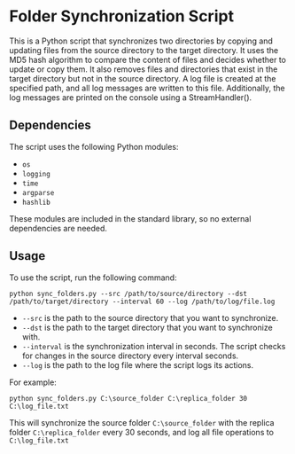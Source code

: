 # Folder Synchronization Script
This is a Python script that synchronizes two directories by copying and updating files from the source directory to the target directory. It uses the MD5 hash algorithm to compare the content of files and decides whether to update or copy them. It also removes files and directories that exist in the target directory but not in the source directory.
 A log file is created at the specified path, and all log messages are written to this file. Additionally, the log messages are printed on the console using a StreamHandler().

## Dependencies
The script uses the following Python modules:
* `os`
* `logging`
* `time`
* `argparse`
* `hashlib`

These modules are included in the standard library, so no external dependencies are needed.

## Usage
To use the script, run the following command:
```
python sync_folders.py --src /path/to/source/directory --dst /path/to/target/directory --interval 60 --log /path/to/log/file.log
```
* `--src` is the path to the source directory that you want to synchronize.
* `--dst` is the path to the target directory that you want to synchronize with.
* `--interval` is the synchronization interval in seconds. The script checks for changes in the source directory every interval seconds.
* `--log` is the path to the log file where the script logs its actions.

For example:
```
python sync_folders.py C:\source_folder C:\replica_folder 30 C:\log_file.txt
```

This will synchronize the source folder `C:\source_folder` with the replica folder `C:\replica_folder` every 30 seconds, and log all file operations to `C:\log_file.txt`

